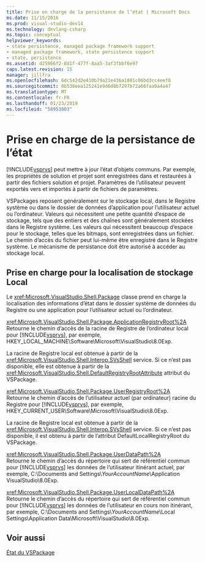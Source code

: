 ```yaml
---
title: Prise en charge de la persistance de l’état | Microsoft Docs
ms.date: 11/15/2016
ms.prod: visual-studio-dev14
ms.technology: devlang-csharp
ms.topic: conceptual
helpviewer_keywords:
- state persistence, managed package framework support
- managed package framework, state persistence support
- state, persistence
ms.assetid: d25866f2-8d1f-477f-8aa5-3af3fbbf6e97
caps.latest.revision: 15
manager: jillfra
ms.openlocfilehash: 6dc542d2e410b79a21e436a1881c06bd3cc4eef8
ms.sourcegitcommit: 8b538eea125241e9d6d8b7297b72a66faa9a4a47
ms.translationtype: MT
ms.contentlocale: fr-FR
ms.lasthandoff: 01/23/2019
ms.locfileid: "58953803"
---
```

# <a name="support-for-state-persistence"></a>Prise en charge de la persistance de l’état
[!INCLUDE[vsprvs](../includes/vsprvs-md.md)] peut mettre à jour l’état d’objets communs. Par exemple, les propriétés de solution et projet sont enregistrées dans et restaurées à partir des fichiers solution et projet. Paramètres de l’utilisateur peuvent exportés vers et importés à partir de fichiers de paramètres.  
  
 VSPackages reposent généralement sur le stockage local, dans le Registre système ou dans le dossier de données d’application pour l’utilisateur actuel ou l’ordinateur. Valeurs qui nécessitent une petite quantité d’espace de stockage, tels que des entiers et des chaînes sont généralement stockées dans le Registre système. Les valeurs qui nécessitent beaucoup d’espace pour le stockage, telles que les bitmaps, sont enregistrées dans un fichier. Le chemin d’accès du fichier peut lui-même être enregistré dans le Registre système. Le mécanisme de persistance doit être autorisé à accéder au stockage local.  
  
## <a name="support-for-locating-local-storage"></a>Prise en charge pour la localisation de stockage Local  
 Le <xref:Microsoft.VisualStudio.Shell.Package> classe prend en charge la localisation des informations d’état dans le dossier système de données du Registre ou une application pour l’utilisateur actuel ou l’ordinateur.  
  
 <xref:Microsoft.VisualStudio.Shell.Package.ApplicationRegistryRoot%2A>  
 Retourne le chemin d’accès de la racine de Registre de l’ordinateur local pour [!INCLUDE[vsprvs](../includes/vsprvs-md.md)], par exemple, HKEY_LOCAL_MACHINE\Software\Microsoft\VisualStudio\8.0Exp.  
  
 La racine de Registre local est obtenue à partir de la <xref:Microsoft.VisualStudio.Shell.Interop.SVsShell> service. Si ce n’est pas disponible, elle est obtenue à partir de la <xref:Microsoft.VisualStudio.Shell.DefaultRegistryRootAttribute> attribut du VSPackage.  
  
 <xref:Microsoft.VisualStudio.Shell.Package.UserRegistryRoot%2A>  
 Retourne le chemin d’accès de l’utilisateur actuel (par ordinateur) racine du Registre pour [!INCLUDE[vsprvs](../includes/vsprvs-md.md)], par exemple, HKEY_CURRENT_USER\Software\Microsoft\VisualStudio\8.0Exp.  
  
 La racine de Registre local est obtenue à partir de la <xref:Microsoft.VisualStudio.Shell.Interop.SVsShell> service. Si ce n’est pas disponible, il est obtenu à partir de l’attribut DefaultLocalRegistryRoot du VSPackage.  
  
 <xref:Microsoft.VisualStudio.Shell.Package.UserDataPath%2A>  
 Retourne le chemin d’accès du répertoire qui sert de référentiel commun pour [!INCLUDE[vsprvs](../includes/vsprvs-md.md)] les données de l’utilisateur itinérant actuel, par exemple, C:\Documents and Settings\\*YourAccountName*\Application VisualStudio\8.0Exp.  
  
 <xref:Microsoft.VisualStudio.Shell.Package.UserLocalDataPath%2A>  
 Retourne le chemin d’accès du répertoire qui sert de référentiel commun pour [!INCLUDE[vsprvs](../includes/vsprvs-md.md)] les données de l’utilisateur en cours non itinérant, par exemple, C:\Documents and Settings\\*YourAccountName*\Local Settings\Application Data\Microsoft\VisualStudio\8.0Exp.  
  
## <a name="see-also"></a>Voir aussi  
 [État du VSPackage](../misc/vspackage-state.md)